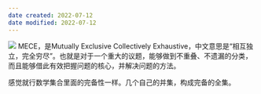 ```yaml
---
date created: 2022-07-12
date modified: 2022-07-12
---
```

![](https://my-public-pic.oss-cn-hangzhou.aliyuncs.com/202207121622591.png)
MECE，是Mutually Exclusive Collectively Exhaustive，中文意思是“相互独立，完全穷尽”。也就是对于一个重大的议题，能够做到不重叠、不遗漏的分类，而且能够借此有效把握问题的核心，并解决问题的方法。

感觉就行数学集合里面的完备性一样。几个自己的并集，构成完备的全集。
